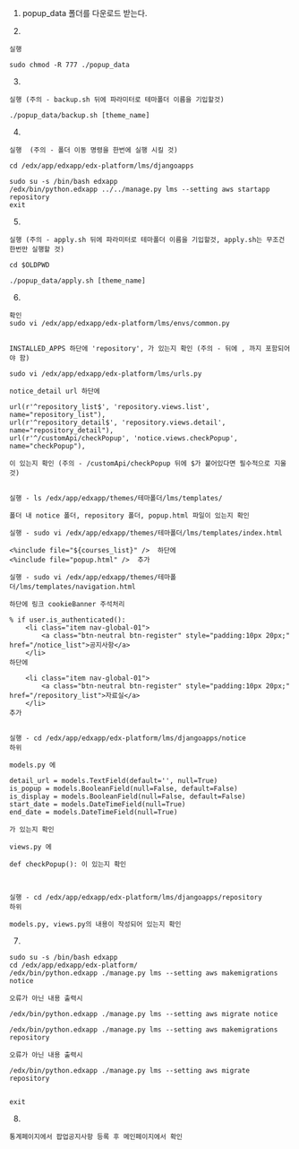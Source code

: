 1.
    popup_data 폴더를 다운로드 받는다.
	

2.

    실행
    
    sudo chmod -R 777 ./popup_data 


3.
    
    실행 (주의 - backup.sh 뒤에 파라미터로 테마폴더 이름을 기입할것)
    
    ./popup_data/backup.sh [theme_name]
    


4.

    실행  (주의 - 폴더 이동 명령을 한번에 실행 시킬 것)
    
    cd /edx/app/edxapp/edx-platform/lms/djangoapps
    
    sudo su -s /bin/bash edxapp
    /edx/bin/python.edxapp ../../manage.py lms --setting aws startapp repository
    exit

5.
    
    실행 (주의 - apply.sh 뒤에 파라미터로 테마폴더 이름을 기입할것, apply.sh는 무조건 한번만 실행할 것)
    
    cd $OLDPWD
        
    ./popup_data/apply.sh [theme_name]
    

6.

    확인
    sudo vi /edx/app/edxapp/edx-platform/lms/envs/common.py
    
    
    INSTALLED_APPS 하단에 'repository', 가 있는지 확인 (주의 - 뒤에 , 까지 포함되어야 함)
    
    sudo vi /edx/app/edxapp/edx-platform/lms/urls.py
    
    notice_detail url 하단에 
    
    url(r'^repository_list$', 'repository.views.list', name="repository_list"),
    url(r'^repository_detail$', 'repository.views.detail', name="repository_detail"),
    url(r'^/customApi/checkPopup', 'notice.views.checkPopup', name="checkPopup"),
    
    이 있는지 확인 (주의 - /customApi/checkPopup 뒤에 $가 붙어있다면 필수적으로 지울 것)
    
    
    실행 - ls /edx/app/edxapp/themes/테마폴더/lms/templates/
    
    폴더 내 notice 폴더, repository 폴더, popup.html 파일이 있는지 확인
    
    실행 - sudo vi /edx/app/edxapp/themes/테마폴더/lms/templates/index.html
    
    <%include file="${courses_list}" />  하단에
    <%include file="popup.html" />  추가
    
    실행 - sudo vi /edx/app/edxapp/themes/테마폴더/lms/templates/navigation.html
    
    하단에 링크 cookieBanner 주석처리
    
    % if user.is_authenticated(): 
        <li class="item nav-global-01">
            <a class="btn-neutral btn-register" style="padding:10px 20px;" href="/notice_list">공지사항</a>
        </li>
    하단에
              
        <li class="item nav-global-01">
            <a class="btn-neutral btn-register" style="padding:10px 20px;" href="/repository_list">자료실</a>
        </li>
    추가


    실행 - cd /edx/app/edxapp/edx-platform/lms/djangoapps/notice 
    하위
    
    models.py 에 

    detail_url = models.TextField(default='', null=True)
    is_popup = models.BooleanField(null=False, default=False)
    is_display = models.BooleanField(null=False, default=False)
    start_date = models.DateTimeField(null=True)
    end_date = models.DateTimeField(null=True)

    가 있는지 확인
    
    views.py 에
    
    def checkPopup(): 이 있는지 확인



    실행 - cd /edx/app/edxapp/edx-platform/lms/djangoapps/repository
    하위
    
    models.py, views.py의 내용이 작성되어 있는지 확인
    

7.


    sudo su -s /bin/bash edxapp
    cd /edx/app/edxapp/edx-platform/
    /edx/bin/python.edxapp ./manage.py lms --setting aws makemigrations notice
  
    오류가 아닌 내용 출력시
  
    /edx/bin/python.edxapp ./manage.py lms --setting aws migrate notice

    /edx/bin/python.edxapp ./manage.py lms --setting aws makemigrations repository
  
    오류가 아닌 내용 출력시
  
    /edx/bin/python.edxapp ./manage.py lms --setting aws migrate repository


    exit




8. 


    통계페이지에서 팝업공지사항 등록 후 메인페이지에서 확인
    


